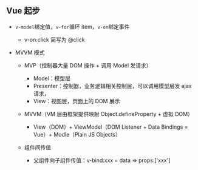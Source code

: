 ## Vue 起步

- `v-model`绑定值，`v-for`循环 item，`v-on`绑定事件
  - v-on:click 简写为 @click
- MVVM 模式

  - MVP（控制器大量 DOM 操作 + 调用 Model 发请求）
    - Model：模型层
    - Presenter：控制器，业务逻辑相关控制层，可以调用模型层发 ajax 请求，
    - View：视图层，页面上的 DOM 展示
  - MVVM（VM 层由框架提供映射 Object.defineProperty + 虚拟 DOM）

    - View（DOM）+ ViewModel（DOM Listener + Data Bindings = Vue）+ Modle（Plain JS Objects）

  - 组件间传值
    - 父组件向子组件传值：v-bind:xxx = data => props:['xxx']
